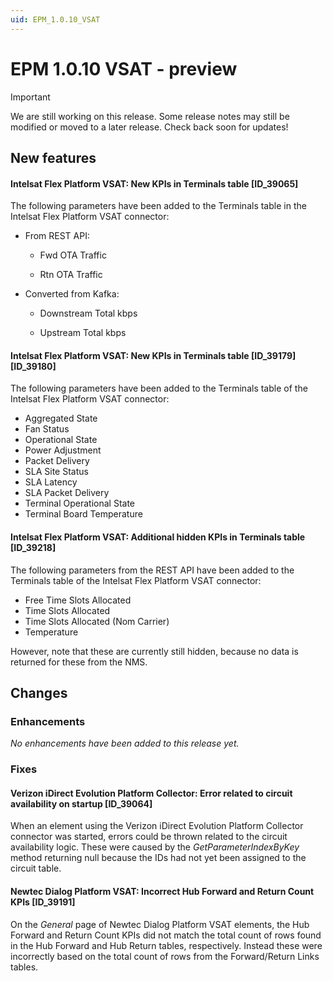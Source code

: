 ```yaml
---
uid: EPM_1.0.10_VSAT
---
```


# EPM 1.0.10 VSAT - preview

> [!IMPORTANT]
> We are still working on this release. Some release notes may still be modified or moved to a later release. Check back soon for updates!

## New features

#### Intelsat Flex Platform VSAT: New KPIs in Terminals table [ID_39065]

The following parameters have been added to the Terminals table in the Intelsat Flex Platform VSAT connector:

- From REST API:

  - Fwd OTA Traffic

  - Rtn OTA Traffic

- Converted from Kafka:

  - Downstream Total kbps

  - Upstream Total kbps

#### Intelsat Flex Platform VSAT: New KPIs in Terminals table [ID_39179] [ID_39180]

The following parameters have been added to the Terminals table of the Intelsat Flex Platform VSAT connector:

- Aggregated State
- Fan Status
- Operational State
- Power Adjustment
- Packet Delivery
- SLA Site Status
- SLA Latency
- SLA Packet Delivery
- Terminal Operational State
- Terminal Board Temperature

#### Intelsat Flex Platform VSAT: Additional hidden KPIs in Terminals table [ID_39218]

The following parameters from the REST API have been added to the Terminals table of the Intelsat Flex Platform VSAT connector:

- Free Time Slots Allocated
- Time Slots Allocated
- Time Slots Allocated (Nom Carrier)
- Temperature

However, note that these are currently still hidden, because no data is returned for these from the NMS.

## Changes

### Enhancements

*No enhancements have been added to this release yet.*

### Fixes

#### Verizon iDirect Evolution Platform Collector: Error related to circuit availability on startup [ID_39064]

When an element using the Verizon iDirect Evolution Platform Collector connector was started, errors could be thrown related to the circuit availability logic. These were caused by the *GetParameterIndexByKey* method returning null because the IDs had not yet been assigned to the circuit table.

#### Newtec Dialog Platform VSAT: Incorrect Hub Forward and Return Count KPIs [ID_39191]

On the *General* page of Newtec Dialog Platform VSAT elements, the Hub Forward and Return Count KPIs did not match the total count of rows found in the Hub Forward and Hub Return tables, respectively. Instead these were incorrectly based on the total count of rows from the Forward/Return Links tables.
